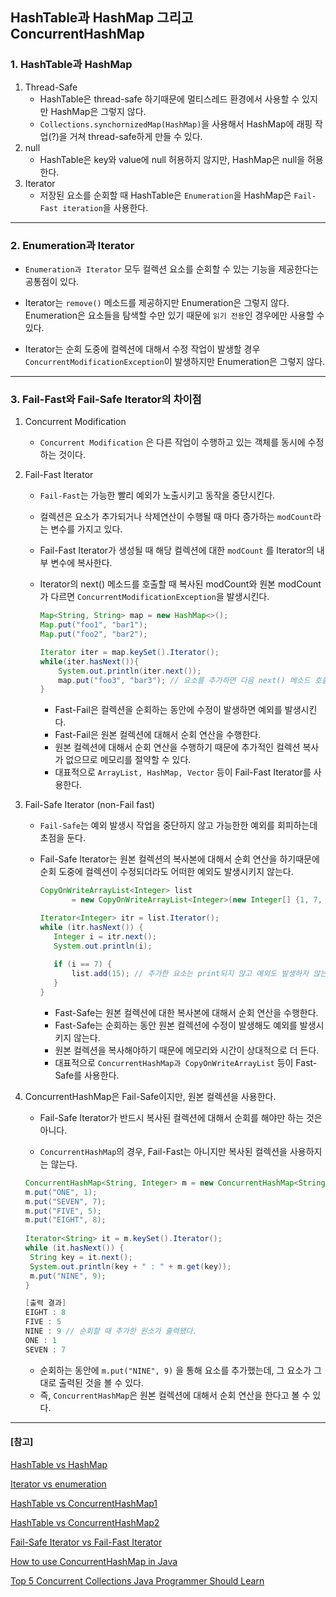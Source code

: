 ## HashTable과 HashMap 그리고 ConcurrentHashMap

### 1. HashTable과 HashMap

1. Thread-Safe
   - HashTable은 thread-safe 하기때문에 멀티스레드 환경에서 사용할 수 있지만 HashMap은 그렇지 않다.
   - `Collections.synchornizedMap(HashMap)`을 사용해서 HashMap에 래핑 작업(?)을 거쳐 thread-safe하게 만들 수 있다.
2. null
   - HashTable은 key와 value에 null 허용하지 않지만, HashMap은 null을 허용한다.
3. Iterator
   - 저장된 요소를 순회할 때 HashTable은 `Enumeration`을 HashMap은 `Fail-Fast iteration`을 사용한다.

---

### 2. Enumeration과 Iterator

- `Enumeration과 Iterator` 모두 컬렉션 요소를 순회할 수 있는 기능을 제공한다는 공통점이 있다.

- Iterator는 `remove()` 메소드를 제공하지만 Enumeration은 그렇지 않다. Enumeration은 요소들을 탐색할 수만 있기 때문에 `읽기 전용`인 경우에만 사용할 수 있다.
- Iterator는 순회 도중에 컬렉션에 대해서 수정 작업이 발생할 경우 `ConcurrentModificationException`이 발생하지만 Enumeration은 그렇지 않다.



---

### 3. Fail-Fast와 Fail-Safe Iterator의 차이점

1. Concurrent Modification
   - `Concurrent Modification` 은 다른 작업이 수행하고 있는 객체를 동시에 수정하는 것이다.

2. Fail-Fast Iterator

   - `Fail-Fast`는 가능한 빨리 예외가 노출시키고 동작을 중단시킨다.

   - 컬렉션은 요소가 추가되거나 삭제연산이 수행될 때 마다 증가하는 `modCount`라는 변수를 가지고 있다.

   - Fail-Fast Iterator가 생성될 때 해당 컬렉션에 대한 `modCount` 를 Iterator의 내부 변수에 복사한다.

   - Iterator의 next() 메소드를 호출할 때 복사된 modCount와 원본 modCount가 다르면 `ConcurrentModificationException`을 발생시킨다.

     ```java
     Map<String, String> map = new HashMap<>();
     Map.put("foo1", "bar1");
     Map.put("foo2", "bar2");
     
     Iterator iter = map.keySet().Iterator();
     while(iter.hasNext()){
         System.out.println(iter.next());
         map.put("foo3", "bar3"); // 요소를 추가하면 다음 next() 메소드 호출시 예외를 발생시킴
     }
     ```
     - Fast-Fail은 컬렉션을 순회하는 동안에 수정이 발생하면 예외를 발생시킨다.
     - Fast-Fail은 원본 컬렉션에 대해서 순회 연산을 수행한다.
     - 원본 컬렉션에 대해서 순회 연산을 수행하기 때문에 추가적인 컬렉션 복사가 없으므로 메모리를 절약할 수 있다.
     - 대표적으로 `ArrayList, HashMap, Vector` 등이 Fail-Fast Iterator를 사용한다.

   

3. Fail-Safe Iterator (non-Fail fast)

   - `Fail-Safe`는 예외 발생시 작업을 중단하지 않고 가능한한 예외를 회피하는데 초점을 둔다.

   - Fail-Safe Iterator는 원본 컬렉션의 복사본에 대해서 순회 연산을 하기때문에 순회 도중에 컬렉션이 수정되더라도 어떠한 예외도 발생시키지 않는다.

     ```java
     CopyOnWriteArrayList<Integer> list 
     		= new CopyOnWriteArrayList<Integer>(new Integer[] {1, 7, 9, 11});
     
     Iterator<Integer> itr = list.Iterator();
     while (itr.hasNext()) {
     	Integer i = itr.next();
     	System.out.println(i);
         
     	if (i == 7) {
     		list.add(15); // 추가한 요소는 print되지 않고 예외도 발생하지 않는다. 
     	}
     }
     ```

     - Fast-Safe는 원본 컬렉션에 대한 복사본에 대해서 순회 연산을 수행한다.
     - Fast-Safe는 순회하는 동안 원본 컬렉션에 수정이 발생해도 예외를 발생시키지 않는다.
     - 원본 컬렉션을 복사해야하기 때문에 메모리와 시간이 상대적으로 더 든다.
     - 대표적으로 `ConcurrentHashMap과 CopyOnWriteArrayList` 등이 Fast-Safe를 사용한다.

     

4. ConcurrentHashMap은 Fail-Safe이지만, 원본 컬렉션을 사용한다.

   - Fail-Safe Iterator가 반드시 복사된 컬렉션에 대해서 순회를 해야만 하는 것은 아니다.

   - `ConcurrentHashMap`의 경우, Fail-Fast는 아니지만 복사된 컬렉션을 사용하지는 않는다.

   ```java
   ConcurrentHashMap<String, Integer> m = new ConcurrentHashMap<String, Integer>();
   m.put("ONE", 1);
   m.put("SEVEN", 7);
   m.put("FIVE", 5);
   m.put("EIGHT", 8);
   		
   Iterator<String> it = m.keySet().Iterator();
   while (it.hasNext()) {
   	String key = it.next();
   	System.out.println(key + " : " + m.get(key));
   	m.put("NINE", 9);
   }
   ```

   ```java
   [출력 결과]
   EIGHT : 8
   FIVE : 5
   NINE : 9 // 순회할 때 추가한 원소가 출력됐다.
   ONE : 1
   SEVEN : 7
   ```

   - 순회하는 동안에 `m.put("NINE", 9)` 을 통해 요소를 추가했는데, 그 요소가 그대로 출력된 것을 볼 수 있다.
   - 즉, `ConcurrentHashMap`은 원본 컬렉션에 대해서 순회 연산을 한다고 볼 수 있다.



---

#### [참고]

[HashTable vs HashMap](https://javarevisited.blogspot.com/2010/10/difference-between-hashmap-and.html#axzz7P1jjk33X)

[Iterator vs enumeration](https://javarevisited.blogspot.com/2010/10/what-is-difference-between-enumeration.html)

[HashTable vs ConcurrentHashMap1](https://roynus.tistory.com/672)

[HashTable vs ConcurrentHashMap2](http://javarevisited.blogspot.sg/2011/04/difference-between-concurrenthashmap.html)

[Fail-Safe Iterator vs Fail-Fast Iterator](https://www.javatpoint.com/fail-fast-and-fail-safe-Iterator-in-java)

[How to use ConcurrentHashMap in Java](https://javarevisited.blogspot.com/2013/02/concurrenthashmap-in-java-example-tutorial-working.html#axzz7P1jjk33X)

[Top 5 Concurrent Collections Java Programmer Should Learn](https://javarevisited.blogspot.com/2013/02/concurrent-collections-from-jdk-56-java-example-tutorial.html#axzz7P1jjk33X)